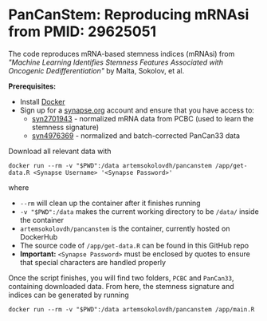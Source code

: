 # PanCanStem: Reproducing mRNAsi from PMID: 29625051

The code reproduces mRNA-based stemness indices (mRNAsi) from _"Machine Learning Identifies Stemness Features Associated with Oncogenic Dedifferentiation"_ by Malta, Sokolov, et al.

**Prerequisites:**
* Install [Docker](https://docs.docker.com/get-docker/)
* Sign up for a [synapse.org](https://www.synapse.org/) account and ensure that you have access to:
  * [syn2701943](https://www.synapse.org/#!Synapse:syn2701943) - normalized mRNA data from PCBC (used to learn the stemness signature)
  * [syn4976369](https://www.synapse.org/#!Synapse:syn4976369) - normalized and batch-corrected PanCan33 data

Download all relevant data with

```
docker run --rm -v "$PWD":/data artemsokolovdh/pancanstem /app/get-data.R <Synapse Username> '<Synapse Password>'
```
where
* `--rm` will clean up the container after it finishes running
* `-v "$PWD":/data` makes the current working directory to be `/data/` inside the container
* `artemsokolovdh/pancanstem` is the container, currently hosted on DockerHub
* The source code of `/app/get-data.R` can be found in this GitHub repo
* **Important:** `<Synapse Password>` must be enclosed by quotes to ensure that special characters are handled properly

Once the script finishes, you will find two folders, `PCBC` and `PanCan33`, containing downloaded data. From here, the stemness signature and indices can be generated by running

```
docker run --rm -v "$PWD":/data artemsokolovdh/pancanstem /app/main.R
```
